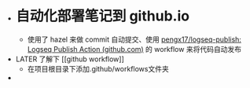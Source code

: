 - # 自动化部署笔记到 github.io
	- 使用了 hazel 来做 commit 自动提交、使用 [pengx17/logseq-publish: Logseq Publish Action (github.com)](https://github.com/pengx17/logseq-publish) 的 workflow 来将代码自动发布
- LATER 了解下 [[github workflow]]
	- 在项目根目录下添加.github/workflows文件夹
-